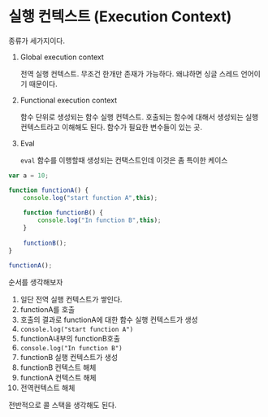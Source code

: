 # 실행 컨텍스트 (Execution Context)

종류가 세가지이다.

1. Global execution context

   전역 실행 컨텍스트. 무조건 한개만 존재가 가능하다. 왜냐하면 싱글 스레드 언어이기 때문이다. 

2. Functional execution context

   함수 단위로 생성되는 함수 실행 컨텍스트. 호출되는 함수에 대해서 생성되는 실행 컨텍스트라고 이해해도 된다. 함수가 필요한 변수들이 있는 곳.

3. Eval

   `eval` 함수를 이행할때 생성되는 컨택스트인데 이것은 좀 특이한 케이스

```javascript
var a = 10;

function functionA() {
    console.log("start function A",this);
    
    function functionB() {
        console.log("In function B",this);
    }
    
    functionB();
}

functionA();
```

순서를 생각해보자

1. 일단 전역 실행 컨텍스트가 쌓인다.
2. functionA를 호출
3. 호출의 결과로 functionA에 대한 함수 실행 컨텍스트가 생성
4. `console.log("start function A")`
5. functionA내부의 functionB호출
6. `console.log("In function B")`
7. functionB 실행 컨텍스트가 생성
8. functionB 컨텍스트 해체
9. functionA 컨텍스트 해체
10. 전역컨텍스트 해체

전반적으로 콜 스택을 생각해도 된다.